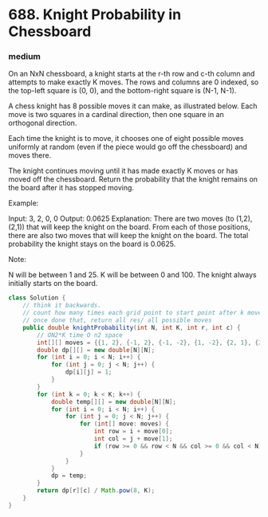 # 688. Knight Probability in Chessboard
### medium
On an NxN chessboard, a knight starts at the r-th row and c-th column and attempts to make exactly K moves. The rows and columns are 0 indexed, so the top-left square is (0, 0), and the bottom-right square is (N-1, N-1).

A chess knight has 8 possible moves it can make, as illustrated below. Each move is two squares in a cardinal direction, then one square in an orthogonal direction.

 



 

Each time the knight is to move, it chooses one of eight possible moves uniformly at random (even if the piece would go off the chessboard) and moves there.

The knight continues moving until it has made exactly K moves or has moved off the chessboard. Return the probability that the knight remains on the board after it has stopped moving.

 

Example:

Input: 3, 2, 0, 0
Output: 0.0625
Explanation: There are two moves (to (1,2), (2,1)) that will keep the knight on the board.
From each of those positions, there are also two moves that will keep the knight on the board.
The total probability the knight stays on the board is 0.0625.
 

Note:

N will be between 1 and 25.
K will be between 0 and 100.
The knight always initially starts on the board.


```Java
class Solution {
    // think it backwards. 
    // count how many times each grid point to start point after k moves
    // once done that, return all res/ all possible moves
    public double knightProbability(int N, int K, int r, int c) {
        // ON2*K time O n2 space
        int[][] moves = {{1, 2}, {-1, 2}, {-1, -2}, {1, -2}, {2, 1}, {2, -1}, {-2, 1}, {-2, -1}};
        double dp[][] = new double[N][N];
        for (int i = 0; i < N; i++) {
            for (int j = 0; j < N; j++) {
                dp[i][j] = 1;
            }
        }
        for (int k = 0; k < K; k++) {
            double temp[][] = new double[N][N];
            for (int i = 0; i < N; i++) {
                for (int j = 0; j < N; j++) {
                    for (int[] move: moves) {
                        int row = i + move[0];
                        int col = j + move[1];
                        if (row >= 0 && row < N && col >= 0 && col < N) temp[i][j] += dp[row][col];
                    }
                }
            }
            dp = temp;
        }
        return dp[r][c] / Math.pow(8, K);
    }
}
```